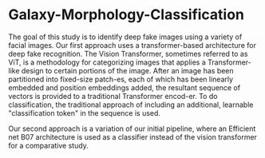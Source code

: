 # Galaxy-Morphology-Classification

The goal of this study is to identify deep fake images using a variety of facial images. Our first approach uses a transformer-based architecture for deep fake recognition. The Vision Transformer, sometimes referred to as ViT, is a methodology for categorizing images that applies a Transformer-like design to certain portions of the image. After an image has been partitioned into fixed-size patch-es, each of which has been linearly embedded and position embeddings added, the resultant sequence of vectors is provided to a traditional Transformer encod-er. To do classification, the traditional approach of including an additional, learnable "classification token" in the sequence is used.

Our second approach is a variation of our initial pipeline, where an Efficient net B07 architecture is used as a classifier instead of the vision transformer for a comparative study.



